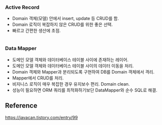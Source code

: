 ### Active Record
- Domain 객체(모델) 안에서 insert, update 등 CRUD를 함.
- Domain 로직이 복잡하지 않은 CRUD를 위한 좋은 선택.
- 빠르고 간편한 생산에 초점.

#

### Data Mapper
- 도메인 모델 객체와 데이터베이스 테이블 사이에 존재하는 레이어. 
- 도메인 모델 객체와 데이터베이스 테이블 사이의 데이터 이동을 처리.
- Domain 객체와 Mapper과 분리되도록 구현하여 DB를 Domain 객체에서 격리.
- Mapper에서 CRUD를 처리.
- 비지니스 로직이 매우 복잡한 경우 유지보수 편리. Domain clean.
- 성능이 필요하면 ORM 쿼리를 최적화하기보단 DataMapper와 순수 SQL로 해결.


## Reference
https://javacan.tistory.com/entry/99